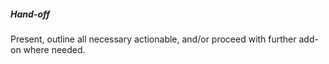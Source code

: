 ##### Hand-off
Present, outline all necessary actionable, and/or proceed with further add-on where needed.